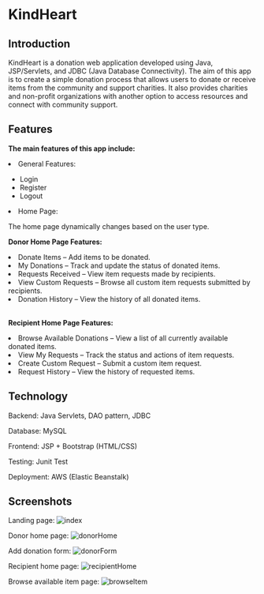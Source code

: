 # KindHeart

## Introduction
<p>KindHeart is a donation web application developed using Java, JSP/Servlets, and JDBC (Java Database Connectivity). The aim of this app is to create a simple donation process that allows users to donate or receive items from the community and support charities. It also provides charities and non-profit organizations with another option to access resources and connect with community support.</p>

## Features
<b>The main features of this app include:</b>

<li>General Features:</li>

<ul><li>Login</li>
<li>Register</li>
<li>Logout</li></ul>

<li>Home Page:</li>
<p>The home page dynamically changes based on the user type.</p>

<b>Donor Home Page Features:</b>
<li>Donate Items – Add items to be donated.</li>
<li>My Donations – Track and update the status of donated items.</li>
<li>Requests Received – View item requests made by recipients.</li>
<li>View Custom Requests – Browse all custom item requests submitted by recipients.</li>
<li>Donation History – View the history of all donated items.</li>
<br>

<b>Recipient Home Page Features:</b>

<li>Browse Available Donations – View a list of all currently available donated items.</li>
<li>View My Requests – Track the status and actions of item requests.</li>
<li>Create Custom Request – Submit a custom item request.</li>
<li>Request History – View the history of requested items.</li>

## Technology
<p>Backend: Java Servlets, DAO pattern, JDBC</p> 
<p>Database: MySQL</p>
<p>Frontend: JSP + Bootstrap (HTML/CSS)</p>
<p>Testing: Junit Test</p>
<p>Deployment: AWS (Elastic Beanstalk)</p>

## Screenshots
Landing page:
![index](https://github.com/user-attachments/assets/7fee9bd7-6ff6-4834-b06c-23d2bf6ed2cd)

Donor home page:
![donorHome](https://github.com/user-attachments/assets/a3d4ef5c-dad9-4c7f-b479-568db86e0aa7)

Add donation form:
![donorForm](https://github.com/user-attachments/assets/770de066-096b-4a01-bc69-cea0cb802d1c)

Recipient home page:
![recipientHome](https://github.com/user-attachments/assets/eda547c1-eac4-481d-a703-051ceae6ae08)

Browse available item page:
![browseItem](https://github.com/user-attachments/assets/b8f86fb6-0226-4913-b6c0-d3defea20bea)
